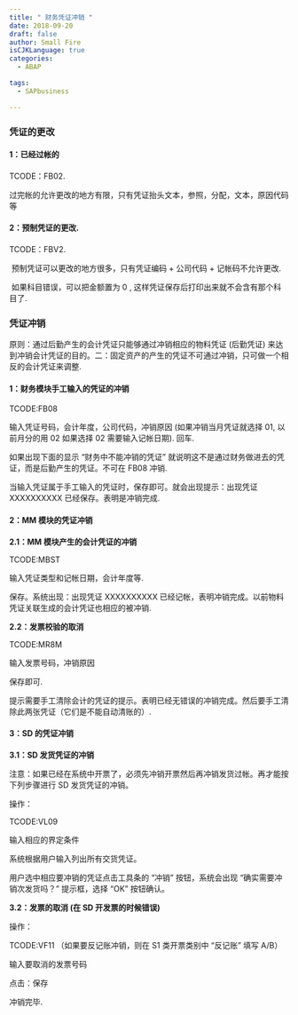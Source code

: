 ```yaml
---
title: " 财务凭证冲销 "
date: 2018-09-20
draft: false
author: Small Fire
isCJKLanguage: true
categories: 
  - ABAP

tags: 
  - SAPbusiness

---
```


### 凭证的更改

#### 1：已经过帐的

TCODE：FB02.

​    过完帐的允许更改的地方有限，只有凭证抬头文本，参照，分配，文本，原因代码等

#### 2：预制凭证的更改.

TCODE：FBV2.

​    预制凭证可以更改的地方很多，只有凭证编码 + 公司代码 + 记帐码不允许更改.

​    如果科目错误，可以把金额置为 0 , 这样凭证保存后打印出来就不会含有那个科目了.

 

### 凭证冲销

原则：通过后勤产生的会计凭证只能够通过冲销相应的物料凭证 (后勤凭证) 来达到冲销会计凭证的目的。二：固定资产的产生的凭证不可通过冲销，只可做一个相反的会计凭证来调整.

#### 1：财务模块手工输入的凭证的冲销

TCODE:FB08

输入凭证号码，会计年度，公司代码，冲销原因 (如果冲销当月凭证就选择 01, 以前月分的用 02 如果选择 02 需要输入记帐日期). 回车.

如果出现下面的显示 “财务中不能冲销的凭证” 就说明这不是通过财务做进去的凭证，而是后勤产生的凭证。不可在 FB08 冲销.

当输入凭证属于手工输入的凭证时，保存即可。就会出现提示：出现凭证 XXXXXXXXXX 已经保存。表明是冲销完成.

#### 2：MM 模块的凭证冲销

**2.1：MM 模块产生的会计凭证的冲销**

TCODE:MBST

输入凭证类型和记帐日期，会计年度等.

保存。系统出现：出现凭证 XXXXXXXXXX 已经记帐，表明冲销完成。以前物料凭证关联生成的会计凭证也相应的被冲销.

**2.2：发票校验的取消**

TCODE:MR8M

输入发票号码，冲销原因

保存即可.

提示需要手工清除会计的凭证的提示。表明已经无错误的冲销完成。然后要手工清除此两张凭证（它们是不能自动清账的）.

#### 3：SD 的凭证冲销

**3.1：SD 发货凭证的冲销**

注意：如果已经在系统中开票了，必须先冲销开票然后再冲销发货过帐。再才能按下列步骤进行 SD 发货凭证的冲销。

操作：

TCODE:VL09

输入相应的界定条件

系统根据用户输入列出所有交货凭证。

用户选中相应要冲销的凭证点击工具条的 “冲销” 按钮，系统会出现 “确实需要冲销次发货吗？” 提示框，选择 “OK” 按钮确认。

**3.2：发票的取消 (在 SD 开发票的时候错误)**

操作：

TCODE:VF11 （如果要反记账冲销，则在 S1 类开票类别中 “反记账” 填写 A/B）

输入要取消的发票号码

点击：保存

冲销完毕.

